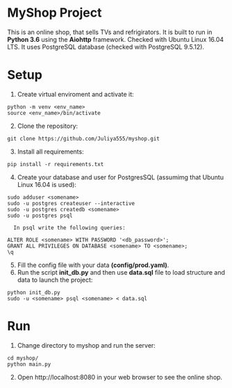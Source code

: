 # MyShop Project
This is an online shop, that sells TVs and refrigirators.
It is built to run in **Python 3.6** using the **Aiohttp** framework. Checked with Ubuntu Linux 16.04 LTS.
It uses PostgreSQL database (checked with PostgreSQL 9.5.12).


# Setup
1. Create virtual enviroment and activate it:
  ```
  python -m venv <env_name>
  source <env_name>/bin/activate
  ```
2. Clone the repository:
  ```
  git clone https://github.com/Juliya555/myshop.git
  ```
3. Install all requirements:
  ```
  pip install -r requirements.txt
  ```
4. Create your database and user for PostgresSQL (assumimg that Ubuntu Linux 16.04 is used):
  ```
  sudo adduser <somename>
  sudo -u postgres createuser --interactive
  sudo -u postgres createdb <somename>
  sudo -u postgres psql
  ```
      In psql write the following queries:
  ```
  ALTER ROLE <somename> WITH PASSWORD '<db_password>';
  GRANT ALL PRIVILEGES ON DATABASE <somename> TO <somename>;
  \q
  ```
5. Fill the config file with your data **(config/prod.yaml)**.
6. Run the script **init_db.py** and then use **data.sql** file to load structure and data to launch the project:
  ```
  python init_db.py
  sudo -u <somename> psql <somename> < data.sql
  ```

# Run
1. Change directory to myshop and run the server:
  ```
  cd myshop/
  python main.py
  ```
2. Open http://localhost:8080 in your web browser to see the online shop.
